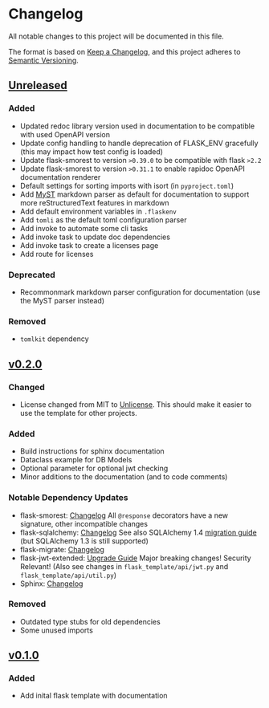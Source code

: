 # Changelog

All notable changes to this project will be documented in this file.

The format is based on [Keep a Changelog](https://keepachangelog.com/en/1.0.0/),
and this project adheres to [Semantic Versioning](https://semver.org/spec/v2.0.0.html).

## [Unreleased]

### Added

- Updated redoc library version used in documentation to be compatible with used OpenAPI version
- Update config handling to handle deprecation of FLASK_ENV gracefully (this may impact how test config is loaded)
- Update flask-smorest to version `>0.39.0` to be compatible with flask `>2.2`
- Update flask-smorest to version `>0.31.1` to enable rapidoc OpenAPI documentation renderer
- Default settings for sorting imports with isort (in `pyproject.toml`)
- Add [MyST](https://myst-parser.readthedocs.io/en/latest/) markdown parser as default for documentation to support more reStructuredText features in markdown
- Add default environment variables in `.flaskenv`
- Add `tomli` as the default toml configuration parser
- Add invoke to automate some cli tasks
- Add invoke task to update doc dependencies
- Add invoke task to create a licenses page
- Add route for licenses

### Deprecated

- Recommonmark markdown parser configuration for documentation (use the MyST parser instead)

### Removed

- `tomlkit` dependency


## [v0.2.0]

### Changed

- License changed from MIT to [Unlicense](https://unlicense.org). This should make it easier to use the template for other projects.

### Added

- Build instructions for sphinx documentation
- Dataclass example for DB Models
- Optional parameter for optional jwt checking
- Minor additions to the documentation (and to code comments)

### Notable Dependency Updates

- flask-smorest: [Changelog](https://github.com/marshmallow-code/flask-smorest/blob/master/CHANGELOG.rst) All `@response` decorators have a new signature, other incompatible changes
- flask-sqlalchemy: [Changelog](https://github.com/pallets/flask-sqlalchemy/blob/master/CHANGES.rst) See also SQLAlchemy 1.4 [migration guide](https://docs.sqlalchemy.org/en/14/changelog/migration_14.html) (but SQLAlchemy 1.3 is still supported)
- flask-migrate: [Changelog](https://github.com/miguelgrinberg/Flask-Migrate/blob/main/CHANGES.md)
- flask-jwt-extended: [Upgrade Guide](https://flask-jwt-extended.readthedocs.io/en/stable/v4_upgrade_guide/) Major breaking changes! Security Relevant! (Also see changes in `flask_template/api/jwt.py` and `flask_template/api/util.py`)
- Sphinx: [Changelog](https://www.sphinx-doc.org/en/master/changes.html)

### Removed

- Outdated type stubs for old dependencies
- Some unused imports


## [v0.1.0]

### Added
- Add inital flask template with documentation

[unreleased]: https://github.com/buehlefs/flask-template/compare/v0.2.0...HEAD
[v0.2.0]: https://github.com/buehlefs/flask-template/releases/tag/v0.2.0
[v0.1.0]: https://github.com/buehlefs/flask-template/releases/tag/v0.1.0
